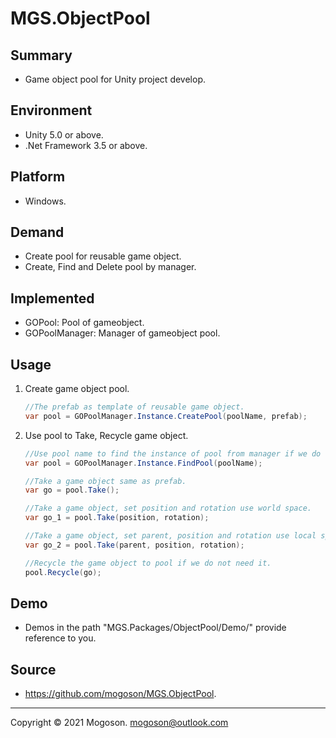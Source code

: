 # MGS.ObjectPool

## Summary
- Game object pool for Unity project develop.

## Environment
- Unity 5.0 or above.
- .Net Framework 3.5 or above.

## Platform
- Windows.

## Demand
- Create pool for reusable game object.
- Create, Find and Delete pool by manager.

## Implemented
- GOPool: Pool of gameobject.
- GOPoolManager: Manager of gameobject pool.

## Usage

1. Create game object pool.

   ```c#
   //The prefab as template of reusable game object.
   var pool = GOPoolManager.Instance.CreatePool(poolName, prefab);
   ```

1. Use pool to Take, Recycle game object.

   ```C#
   //Use pool name to find the instance of pool from manager if we do not hold it.
   var pool = GOPoolManager.Instance.FindPool(poolName);
   
   //Take a game object same as prefab.
   var go = pool.Take();
   
   //Take a game object, set position and rotation use world space.
   var go_1 = pool.Take(position, rotation);
   
   //Take a game object, set parent, position and rotation use local space.
   var go_2 = pool.Take(parent, position, rotation);
   
   //Recycle the game object to pool if we do not need it.
   pool.Recycle(go);
   ```

## Demo
- Demos in the path "MGS.Packages/ObjectPool/Demo/" provide reference to you.

## Source
- https://github.com/mogoson/MGS.ObjectPool.

------

Copyright © 2021 Mogoson.	mogoson@outlook.com